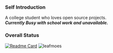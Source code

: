 ### Self Introduction

A college student who loves open source projects.   
***Currently Busy with school work and unavailable.***  

### Overall Status

[![Readme Card](https://github-readme-stats-one-bice.vercel.app/api?username=leafmoes&show_icons=true&role=OWNER,ORGANIZATION_MEMBER,COLLABORATOR)](https://github.com/anuraghazra/github-readme-stats)
![leafmoes](https://count.getloli.com/get/@leafmoes)

